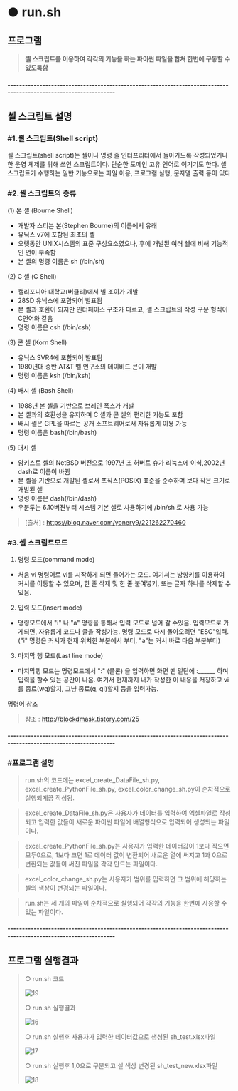 # ● run.sh
## 프로그램
> **셸 스크립트를 이용하여 각각의 기능을 하는 파이썬 파일을 합쳐 한번에 구동할 수 있도록함**
#### -----------------------------------------------------------------------------------------------------------------
## 셸 스크립트 설명
### #1.셸 스크립트(Shell script)
셸 스크립트(shell script)는 셸이나 명령 줄 인터프리터에서 돌아가도록 작성되었거나 한 운영 체제를 위해 쓰인 스크립트이다. 단순한 도메인 고유 언어로 여기기도 한다. 셸 스크립트가 수행하는 일반 기능으로는 파일 이용, 프로그램 실행, 문자열 출력 등이 있다

### #2.셸 스크립트의 종류
(1) 본 셸 (Bourne Shell)​
 - 개발자 스티븐 본(Stephen Bourne)의 이름에서 유래​
 - 유닉스 v7에 포함된 최초의 셸​
 - 오랫동안 UNIX시스템의 표준 구성요소였으나, 후에 개발된 여러 쉘에 비해 기능적인 면이 부족함​
 - 본 셸의 명령 이름은 sh (/bin/sh)​

(2) C 셸 (C Shell)​
 - 캘리포니아 대학교(버클리)에서 빌 조이가 개발​
 - 28SD 유닉스에 포함되어 발표됨​
 - 본 셸과 호환이 되지만 인터페이스 구조가 다르고, 셸 스크립트의 작성 구문 형식이 C언어와 같음​
 - 명령 이름은 csh (/bin/csh)​

(3) 콘 셸 (Korn Shell)​
 - 유닉스 SVR4에 포함되어 발표됨​
 - 1980년대 중반 AT&T 벨 연구소의 데이비드 콘이 개발​
 - 명령 이름은 ksh (/bin/ksh)​

(4) 배시 셸 (Bash Shell)​
 - 1988년 본 셸을 기반으로 브레인 폭스가 개발​
 - 본 셸과의 호환성을 유지하며 C 셸과 콘 셸의 편리한 기능도 포함​
 - 배시 셸은 GPL을 따르는 공개 소프트웨어로서 자유롭게 이용 가능​
 - 명령 이름은 bash(/bin/bash)​


(5) 대시 셸​
 - 암키스트 셸의 NetBSD 버전으로 1997년 초 허버트 슈가 리눅스에 이식,​
   2002년 dash로 이름이 바뀜​
 - 본 셸을 기반으로 개발된 셸로서 포직스(POSIX) 표준을 준수하며 보다 작은 크기로 개발된 셸​
 - 명령 이름은 dash(/bin/dash)​
 - 우분투는 6.10버젼부터 시스템 기본 셸로 사용하기에 /bin/sh 로 사용 가능
 
>[출처] : https://blog.naver.com/yonery9/221262270460

### #3.셸 스크립트모드
1) 명령 모드(command mode) 
 - 처음 vi 명령어로 vi를 시작하게 되면 들어가는 모드. 여기서는 방향키를 이용하여 커서를 이동할 수 있으며, 한 줄 삭제 및 한 줄 붙여넣기, 또는 글자 하나를 삭제할 수 있음. 

2) 입력 모드(insert mode) 
 - 명령모드에서 "i" 나 "a" 명령을 통해서 입력 모드로 넘어 갈 수있음. 입력모드로 가게되면, 자유롭게 코드나 글을 작성가능.
 명령 모드로 다시 돌아오려면 "ESC"입력.  ("i" 명령은 커서가 현재 위치한 부분에서 부터, "a"는 커서 바로 다음 부분부터)

3) 마지막 행 모드(Last line mode) 
 - 마지막행 모드는 명령모드에서 ":" (콜론) 을 입력하면 화면 맨 밑단에 :______ 하며 입력을 할수 있는 공간이 나옴. 
 여기서 현재까지 내가 작성한 이 내용을 저장하고 vi를 종료(wq)할지, 그냥 종료(q, q!)할지 등을 입력가능.

명령어 참조
> 참조 : http://blockdmask.tistory.com/25

#### -----------------------------------------------------------------------------------------------------------------
### #프로그램 설명

> run.sh의 코드에는 excel_create_DataFile_sh.py, excel_create_PythonFile_sh.py, excel_color_change_sh.py이 순차적으로 실행되게끔 작성됨.

> excel_create_DataFile_sh.py은 사용자가 데이터를 입력하여 엑셀파일로 작성되고 입력한 값들이 새로운 파이썬 파일에 배열형식으로 입력되어 생성되는 파일이다.

> excel_create_PythonFile_sh.py는 사용자가 입력한 데이터값이 1보다 작으면 모두0으로, 1보다 크면 1로 데이터 값이 변환되어 새로운 열에 써지고 1과 0으로 변환되는 값들이 써진 파일을 각각 만드는 파일이다.

> excel_color_change_sh.py는 사용자가 범위를 입력하면 그 범위에 해당하는 셀의 색상이 변경되는 파일이다.

> run.sh는 세 개의 파일이 순차적으로 실행되어 각각의 기능을 한번에 사용할 수 있는 파일이다.


#### -----------------------------------------------------------------------------------------------------------------
## 프로그램 실행결과
> ○ run.sh 코드
>
>![19](./image/19.PNG)
>
> ○ run.sh 실행결과
>
>![16](./image/16.PNG)
>
> ○ run.sh 실행후 사용자가 입력한 데이터값으로 생성된 sh_test.xlsx파일
>
>![17](./image/17.PNG)
>
> ○ run.sh 실행후 1,0으로 구분되고 셀 색상 변경된 sh_test_new.xlsx파일
>
>![18](./image/18.PNG)
